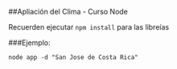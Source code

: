 ##Apliación del Clima - Curso Node

Recuerden ejecutar ```npm install``` para las libreías

###Ejemplo:
```
node app -d "San Jose de Costa Rica"
```